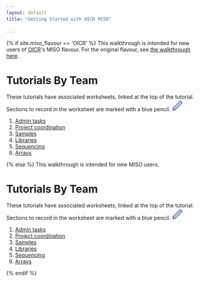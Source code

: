 ```yaml
---
layout: default
title: "Getting Started with OICR MISO"

---
```


{% if site.miso_flavour == 'OICR' %}
This walkthrough is intended for new users of [OICR](http://oicr.on.ca)'s MISO flavour. 
For the original flavour, see [the walkthrough here](plain-index).

# Tutorials By Team

These tutorials have associated worksheets, linked at the top of the tutorial. Sections to record in the worksheet are marked with a blue pencil. <img src="pics/blue_pencil.png">

1. [Admin tasks](0-0-admin-tasks)
1. [Project coordination](1-0-project-coordination)
1. [Samples](2-0-samples)
1. [Libraries](3-0-libraries)
1. [Sequencing](4-0-sequencing)
1. [Arrays](5-0-arrays)


{% else %}
This walkthrough is intended for new MISO users.

# Tutorials By Team

These tutorials have associated worksheets, linked at the top of the tutorial. Sections to record in the worksheet are marked with a blue pencil. <img src="pics/blue_pencil.png">

1. [Admin tasks](plain-0-0-admin-tasks)
1. [Project coordination](plain-1-0-project-coordination)
1. [Samples](plain-2-0-samples)
1. [Libraries](plain-3-0-libraries)
1. [Sequencing](plain-4-0-sequencing)
1. [Arrays](plain-5-0-arrays)

{% endif %}
